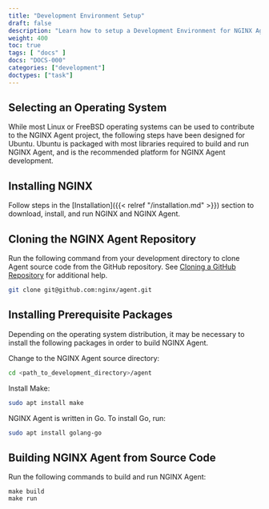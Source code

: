 ```yaml
---
title: "Development Environment Setup"
draft: false
description: "Learn how to setup a Development Environment for NGINX Agent."
weight: 400
toc: true
tags: [ "docs" ]
docs: "DOCS-000"
categories: ["development"]
doctypes: ["task"]
---
```


## Selecting an Operating System

While most Linux or FreeBSD operating systems can be used to contribute to the NGINX Agent project, the following steps have been designed for Ubuntu. Ubuntu is packaged with most libraries required to build and run NGINX Agent, and is the recommended platform for NGINX Agent development.

## Installing NGINX

Follow steps in the [Installation]({{< relref "/installation.md" >}}) section to download, install, and run NGINX and NGINX Agent.

## Cloning the NGINX Agent Repository

Run the following command from your development directory to clone Agent source code from the GitHub repository. See [Cloning a GitHub Repository](https://docs.github.com/en/repositories/creating-and-managing-repositories/cloning-a-repository) for additional help.

```bash
git clone git@github.com:nginx/agent.git
```

## Installing Prerequisite Packages

Depending on the operating system distribution, it may be necessary to install the following packages in order to build NGINX Agent.

Change to the NGINX Agent source directory:

```bash
cd <path_to_development_directory>/agent
```

Install Make:

```bash
sudo apt install make
```

NGINX Agent is written in Go. To install Go, run:

```bash
sudo apt install golang-go
```

## Building NGINX Agent from Source Code

Run the following commands to build and run NGINX Agent:

```
make build
make run
```
